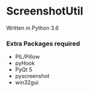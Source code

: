 # ScreenshotUtil

Written in Python 3.6

### Extra Packages required
* PIL/Pillow
* pyHook
* PyQt 5
* pyscreenshot
* win32gui
